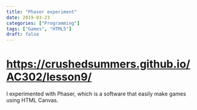 ```yaml
---
title: "Phaser experiment"
date: 2019-03-23
categories: ["Programming"]
tags: ["Games", "HTML5"]
draft: false
---
```


# https://crushedsummers.github.io/AC302/lesson9/

I experimented with Phaser, which is a software that easily make games using HTML Canvas.
